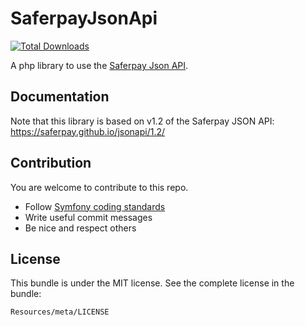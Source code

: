 # SaferpayJsonApi

[![Total Downloads](https://poser.pugx.org/unitedprint/saferpay-json-api/downloads)](https://packagist.org/packages/unitedprint/saferpay-json-api)

A php library to use the [Saferpay Json API](http://saferpay.github.io/jsonapi/).

## Documentation

Note that this library is based on v1.2 of the Saferpay JSON API:
https://saferpay.github.io/jsonapi/1.2/


## Contribution
You are welcome to contribute to this repo.

* Follow [Symfony coding standards](http://symfony.com/doc/current/contributing/code/standards.html)
* Write useful commit messages
* Be nice and respect others

## License
This bundle is under the MIT license. See the complete license in the bundle:

    Resources/meta/LICENSE
